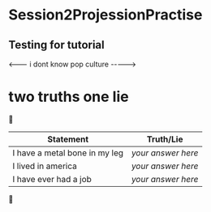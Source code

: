 # Session2ProjessionPractise

## Testing for tutorial 

<--- i dont know pop culture ----->


# two truths one lie

:blowfish:	

Statement | Truth/Lie
------------ | -------------
I have a metal bone in my leg | *your answer here*
I lived in america | *your answer here*
I have ever had a job | *your answer here*

🐤
